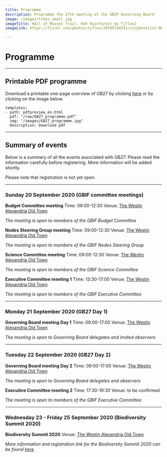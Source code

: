 ```yaml
---
title: Programme
description: Programme the 27th meeting of the GBIF Governing Board 
image: /images/trees_small.jpg
imageTitle: Hall of Mosses Trail, Hoh Rainforest by Tjflex2
imageLink: https://flickr.com/photos/tjflex/29795744331/in/photolist-MoWYHR-Nr2z1y-Zhubsv-25bRZkP-N6pkGi-P4ZmU3-ZthYRY-2bFoGFj-DxwnD6-qaUCFu-KAowTq-26Kzoen-YwHM4n-LiAeKD-634LQW-ea1Z4C-29ZHGuW-26aHbun-KnRRyc-JCN9iX-R3ixs8-MBzomR-CZHGkJ-2273hLY-qU4Hq7-26Xt5Mm-2b2bHNj-21uLVPE-ZkhqcL-2dYVn5P-29HFKwY-FAtSVh-gfr3fH-25tMEn7-27u5JWP-29YfFb3-RmZSsP-25RZ9M6-Jkcnbr-MuR1m7-YTZDFZ-PVc2nZ-TKnDmo-XWJupa-ksReKU-zX3r9a-KBjbjm-21s37qq-HVf6wo-HZ5ChY

---
```


# Programme

<!-- toc -->
<!-- tocstop -->

-----------------------

## Printable PDF programme
Download a printable one-page overview of GB27 by clicking [here](/raw/GB27_programme.pdf) or by clicking on the image below.  


```styledYaml
templates:
- path: pdfpreview_en.html
  pdf: "/raw/GB27_programme.pdf"
  img: "/images/GB27_programme.jpg"
  description: Download pdf
```

-----------------------

## Summary of events

Below is a summary of all the events associated with GB27. Please read the information carefully before registering. 
More information will be added shortly. 

Please note that registration is not yet open.  


-----------------------

### Sunday 20 September 2020 (GBIF committee meetings)

**Budget Committee meeting**
Time: 09:00-12:30
Venue: [The Westin Alexandria Old Town](https://www.marriott.com/hotels/travel/wasxw-the-westin-alexandria-old-town/)

*The meeting is open to members of the GBIF Budget Committee*

**Nodes Steering Group meeting**
Time: 09:00-12:30
Venue: [The Westin Alexandria Old Town](https://www.marriott.com/hotels/travel/wasxw-the-westin-alexandria-old-town/)

*The meeting is open to members of the GBIF Nodes Steering Group*

**Science Committee meeting**
Time: 09:00-12:30
Venue: [The Westin Alexandria Old Town](https://www.marriott.com/hotels/travel/wasxw-the-westin-alexandria-old-town/)

*The meeting is open to members of the GBIF Science Committee*

**Executive Committee meeting 1**
Time: 13:30-17:00
Venue: [The Westin Alexandria Old Town](https://www.marriott.com/hotels/travel/wasxw-the-westin-alexandria-old-town/)

*The meeting is open to members of the GBIF Executive Committee*


-----------------------

### Monday 21 September 2020 (GB27 Day 1)

**Governing Board meeting Day 1**
Time: 09:00-17:00
Venue: [The Westin Alexandria Old Town](https://www.marriott.com/hotels/travel/wasxw-the-westin-alexandria-old-town/)

*The meeting is open to Governing Board delegates and invited observers*


-----------------------

### Tuesday 22 September 2020 (GB27 Day 2)

**Governing Board meeting Day 2**
Time: 09:00-17:00
Venue: [The Westin Alexandria Old Town](https://www.marriott.com/hotels/travel/wasxw-the-westin-alexandria-old-town/)

*The meeting is open to Governing Board delegates and observers*

**Executive Committee meeting 2**
Time: 17:30-19:30
Venue: to be confirmed

*The meeting is open to members of the GBIF Executive Committee*

-----------------------

### Wednesday 23 - Friday 25 September 2020 (Biodiversity Summit 2020)

**Biodiversity Summit 2020**
Venue: [The Westin Alexandria Old Town](https://www.marriott.com/hotels/travel/wasxw-the-westin-alexandria-old-town/)

*More information and registration link for the Biodiversity Summit 2020 can be found [here](https://www.idigbio.org/content/biodiversity-summit-2020)*




